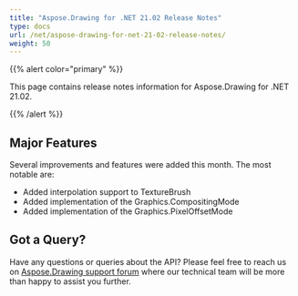 ```yaml
---
title: "Aspose.Drawing for .NET 21.02 Release Notes"
type: docs
url: /net/aspose-drawing-for-net-21-02-release-notes/
weight: 50
---
```


{{% alert color="primary" %}} 

This page contains release notes information for Aspose.Drawing for .NET 21.02.

{{% /alert %}} 
## **Major Features**
Several improvements and features were added this month. The most notable are:

- Added interpolation support to TextureBrush
- Added implementation of the Graphics.CompositingMode
- Added implementation of the Graphics.PixelOffsetMode
## **Got a Query?**
Have any questions or queries about the API? Please feel free to reach us on [Aspose.Drawing support forum](https://forum.aspose.com/c/drawing) where our technical team will be more than happy to assist you further.
